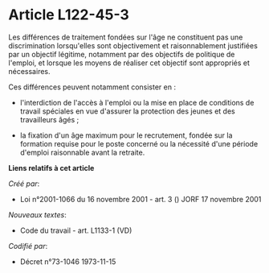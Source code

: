 # Article L122-45-3

Les différences de traitement fondées sur l'âge ne constituent pas une discrimination lorsqu'elles sont objectivement et
raisonnablement justifiées par un objectif légitime, notamment par des objectifs de politique de l'emploi, et lorsque les
moyens de réaliser cet objectif sont appropriés et nécessaires.

Ces différences peuvent notamment consister en :

- l'interdiction de l'accès à l'emploi ou la mise en place de conditions de travail spéciales en vue d'assurer la protection
des jeunes et des travailleurs âgés ;

- la fixation d'un âge maximum pour le recrutement, fondée sur la formation requise pour le poste concerné ou la nécessité
d'une période d'emploi raisonnable avant la retraite.

**Liens relatifs à cet article**

_Créé par_:

  - Loi n°2001-1066 du 16 novembre 2001 - art. 3 () JORF 17 novembre 2001

_Nouveaux textes_:

  - Code du travail - art. L1133-1 (VD)

_Codifié par_:

  - Décret n°73-1046 1973-11-15

